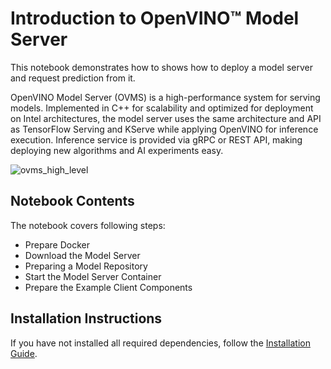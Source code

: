 # Introduction to OpenVINO™ Model Server

This notebook demonstrates how to shows how to deploy a model server and request prediction from it.

OpenVINO Model Server (OVMS) is a high-performance system for serving models. Implemented in C++ for scalability and optimized for deployment on Intel architectures, the model server uses the same architecture and API as TensorFlow Serving and KServe while applying OpenVINO for inference execution. Inference service is provided via gRPC or REST API, making deploying new algorithms and AI experiments easy.

![ovms_high_level](https://user-images.githubusercontent.com/91237924/215658767-0e0fc221-aed0-4db1-9a82-6be55f244dba.png)

## Notebook Contents

The notebook covers following steps:

* Prepare Docker
* Download the Model Server
* Preparing a Model Repository
* Start the Model Server Container
* Prepare the Example Client Components

## Installation Instructions

If you have not installed all required dependencies, follow the [Installation Guide](../../README.md).
